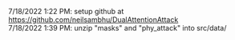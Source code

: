 7/18/2022 1:22 PM: setup github at https://github.com/neilsambhu/DualAttentionAttack  
7/18/2022 1:39 PM: unzip "masks" and "phy_attack" into src/data/